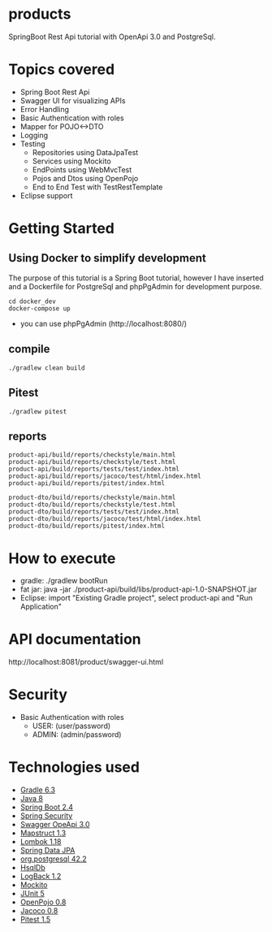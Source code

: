# products
SpringBoot Rest Api tutorial with OpenApi 3.0 and PostgreSql.

# Topics covered
- Spring Boot Rest Api
- Swagger UI for visualizing APIs
- Error Handling
- Basic Authentication with roles
- Mapper for POJO<->DTO
- Logging
- Testing
    - Repositories using DataJpaTest
    - Services using Mockito
    - EndPoints using WebMvcTest
    - Pojos and Dtos using OpenPojo
    - End to End Test with TestRestTemplate
- Eclipse support

# Getting Started
## Using Docker to simplify development
The purpose of this tutorial is a Spring Boot tutorial, however I have inserted and a Dockerfile for PostgreSql and phpPgAdmin for development purpose.

    cd docker_dev
    docker-compose up
 - you can use phpPgAdmin (http://localhost:8080/)

## compile
    ./gradlew clean build

## Pitest
    ./gradlew pitest

## reports
    product-api/build/reports/checkstyle/main.html
    product-api/build/reports/checkstyle/test.html
    product-api/build/reports/tests/test/index.html
    product-api/build/reports/jacoco/test/html/index.html
    product-api/build/reports/pitest/index.html

    product-dto/build/reports/checkstyle/main.html
    product-dto/build/reports/checkstyle/test.html
    product-dto/build/reports/tests/test/index.html
    product-dto/build/reports/jacoco/test/html/index.html
    product-dto/build/reports/pitest/index.html

# How to execute
- gradle: ./gradlew bootRun
- fat jar: java -jar ./product-api/build/libs/product-api-1.0-SNAPSHOT.jar
- Eclipse: import "Existing Gradle project", select product-api and "Run Application"

# API documentation
http://localhost:8081/product/swagger-ui.html

# Security
 - Basic Authentication with roles
   - USER: (user/password)
   - ADMIN: (admin/password)

# Technologies used
- [Gradle 6.3](https://gradle.org/)
- [Java 8](http://www.oracle.com/technetwork/java/javaee/overview/index.html)
- [Spring Boot 2.4](https://spring.io/projects/spring-boot)
- [Spring Security](https://spring.io/projects/spring-security)
- [Swagger OpeApi 3.0](https://swagger.io/specification/)
- [Mapstruct 1.3](https://mapstruct.org/)
- [Lombok 1.18](https://projectlombok.org/)
- [Spring Data JPA](https://projects.spring.io/spring-data-jpa)
- [org.postgresql 42.2](https://jdbc.postgresql.org/)
- [HsqlDb](http://hsqldb.org/)
- [LogBack 1.2](https://logback.qos.ch/)
- [Mockito](https://site.mockito.org/)
- [JUnit 5](https://junit.org/junit5/)
- [OpenPojo 0.8](https://github.com/OpenPojo)
- [Jacoco 0.8](https://www.jacoco.org/)
- [Pitest 1.5](https://pitest.org/)
